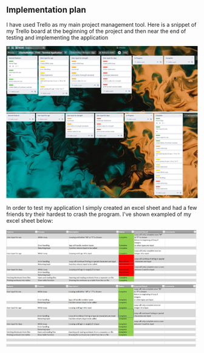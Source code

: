 ##  Implementation plan

I have used Trello as my main project management tool. Here is a snippet of my Trello board at the beginning of the project and then near the end of testing and implementing the application

![Beginning](/data/trello1.JPG)
![End](/data/trello2.JPG)

In order to test my application I simply created an excel sheet and had a few friends try their hardest to crash the program. I've shown exampled of my excel sheet below:

![](/data/TestingFile1.JPG)
![](/data/TestingFile2.JPG)